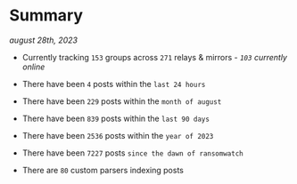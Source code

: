 
# Summary
_august 28th, 2023_

- Currently tracking `153` groups across `271` relays & mirrors - _`103` currently online_

- There have been `4` posts within the `last 24 hours`

- There have been `229` posts within the `month of august`

- There have been `839` posts within the `last 90 days`

- There have been `2536` posts within the `year of 2023`

- There have been `7227` posts `since the dawn of ransomwatch`

- There are `80` custom parsers indexing posts
